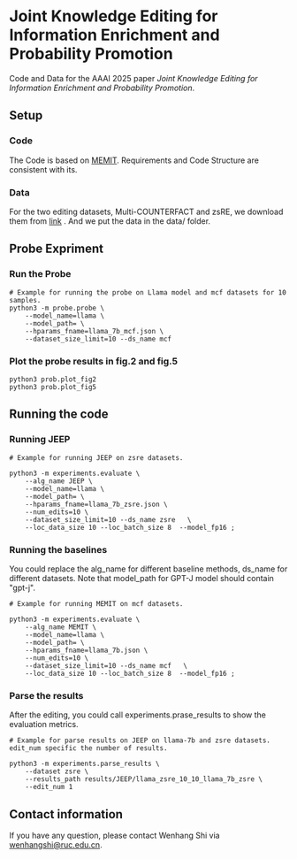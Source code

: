 # Joint Knowledge Editing for Information Enrichment and Probability Promotion

Code and Data for the AAAI 2025 paper *Joint Knowledge Editing for Information Enrichment and Probability Promotion*.

## Setup

### Code
The Code is based on [MEMIT](https://github.com/kmeng01/memit). Requirements and Code Structure are consistent with its.

### Data
For the two editing datasets, Multi-COUNTERFACT and zsRE, we download them from [link](https://memit.baulab.info/data/dsets) .
And we put the data in the data/ folder.


## Probe Expriment

### Run the Probe

```
# Example for running the probe on Llama model and mcf datasets for 10 samples.
python3 -m probe.probe \
    --model_name=llama \
    --model_path= \
    --hparams_fname=llama_7b_mcf.json \
    --dataset_size_limit=10 --ds_name mcf   
```

### Plot the probe results in fig.2 and fig.5

```
python3 prob.plot_fig2
python3 prob.plot_fig5
```



## Running the code


### Running JEEP

```
# Example for running JEEP on zsre datasets.

python3 -m experiments.evaluate \
    --alg_name JEEP \
    --model_name=llama \
    --model_path= \
    --hparams_fname=llama_7b_zsre.json \
    --num_edits=10 \
    --dataset_size_limit=10 --ds_name zsre   \
    --loc_data_size 10 --loc_batch_size 8  --model_fp16 ;
```

### Running the baselines

You could replace the alg_name for different baseline methods, ds_name for different datasets.
Note that model_path for GPT-J model should contain "gpt-j".

```
# Example for running MEMIT on mcf datasets.

python3 -m experiments.evaluate \
    --alg_name MEMIT \
    --model_name=llama \
    --model_path= \
    --hparams_fname=llama_7b.json \
    --num_edits=10 \
    --dataset_size_limit=10 --ds_name mcf   \
    --loc_data_size 10 --loc_batch_size 8  --model_fp16 ;
```





### Parse the results

After the editing, you could call experiments.prase_results to show the evaluation metrics.

```
# Example for parse results on JEEP on llama-7b and zsre datasets. edit_num specific the number of results.

python3 -m experiments.parse_results \
    --dataset zsre \
    --results_path results/JEEP/llama_zsre_10_10_llama_7b_zsre \
    --edit_num 1 
```



## Contact information

If you have any question, please contact Wenhang Shi via wenhangshi@ruc.edu.cn.
